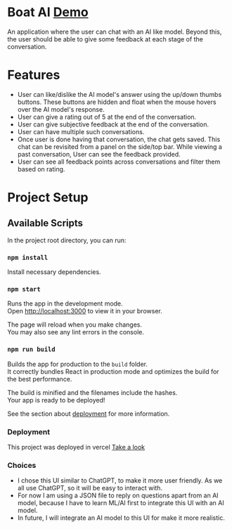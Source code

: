 # Boat AI [Demo](https://boat-ai.vercel.app/)

An application where the user can chat with an AI like model. Beyond
this, the user should be able to give some feedback at each stage of the conversation.

# Features

- User can like/dislike the AI model's answer using the up/down thumbs buttons. These buttons are hidden and float when the mouse
  hovers over the AI model's response.
- User can give a rating out of 5 at the end of the conversation.
- User can give subjective feedback at the end of the conversation.
- User can have multiple such conversations.
- Once user is done having that conversation, the chat gets saved. This chat can be
  revisited from a panel on the side/top bar. While viewing a past conversation, User
  can see the feedback provided.
- User can see all feedback points across conversations and filter them based on rating.

# Project Setup

## Available Scripts

In the project root directory, you can run:

### `npm install`

Install necessary dependencies.

### `npm start`

Runs the app in the development mode.\
Open [http://localhost:3000](http://localhost:3000) to view it in your browser.

The page will reload when you make changes.\
You may also see any lint errors in the console.

### `npm run build`

Builds the app for production to the `build` folder.\
It correctly bundles React in production mode and optimizes the build for the best performance.

The build is minified and the filenames include the hashes.\
Your app is ready to be deployed!

See the section about [deployment](https://facebook.github.io/create-react-app/docs/deployment) for more information.

### Deployment

This project was deployed in vercel [Take a look](https://boat-ai.vercel.app/)

### Choices

- I chose this UI similar to ChatGPT, to make it more user friendly. As we all use ChatGPT, so it will be easy to interact with.
- For now I am using a JSON file to reply on questions apart from an AI model, because I have to learn ML/AI first to integrate this UI with an AI model.
- In future, I will integrate an AI model to this UI for make it more realistic.
